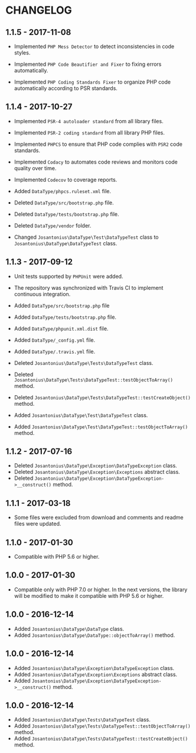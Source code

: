 # CHANGELOG

## 1.1.5 - 2017-11-08

* Implemented `PHP Mess Detector` to detect inconsistencies in code styles.

* Implemented `PHP Code Beautifier and Fixer` to fixing errors automatically.

* Implemented `PHP Coding Standards Fixer` to organize PHP code automatically according to PSR standards.

## 1.1.4 - 2017-10-27

* Implemented `PSR-4 autoloader standard` from all library files.

* Implemented `PSR-2 coding standard` from all library PHP files.

* Implemented `PHPCS` to ensure that PHP code complies with `PSR2` code standards.

* Implemented `Codacy` to automates code reviews and monitors code quality over time.

* Implemented `Codecov` to coverage reports.

* Added `DataType/phpcs.ruleset.xml` file.

* Deleted `DataType/src/bootstrap.php` file.

* Deleted `DataType/tests/bootstrap.php` file.

* Deleted `DataType/vendor` folder.

* Changed `Josantonius\DataType\Test\DataTypeTest` class to  `Josantonius\DataType\DataTypeTest` class.

## 1.1.3 - 2017-09-12

* Unit tests supported by `PHPUnit` were added.

* The repository was synchronized with Travis CI to implement continuous integration.
 
* Added `DataType/src/bootstrap.php` file

* Added `DataType/tests/bootstrap.php` file.

* Added `DataType/phpunit.xml.dist` file.
* Added `DataType/_config.yml` file.
* Added `DataType/.travis.yml` file.

* Deleted `Josantonius\DataType\Tests\DataTypeTest` class.
* Deleted `Josantonius\DataType\Tests\DataTypeTest::testObjectToArray()` method.
* Deleted `Josantonius\DataType\Tests\DataTypeTest::testCreateObject()` method.

* Added `Josantonius\DataType\Test\DataTypeTest` class.
* Added `Josantonius\DataType\Test\DataTypeTest::testObjectToArray()` method.

## 1.1.2 - 2017-07-16

* Deleted `Josantonius\DataType\Exception\DataTypeException` class.
* Deleted `Josantonius\DataType\Exception\Exceptions` abstract class.
* Deleted `Josantonius\DataType\Exception\DataTypeException->__construct()` method.

## 1.1.1 - 2017-03-18

* Some files were excluded from download and comments and readme files were updated.

## 1.1.0 - 2017-01-30

* Compatible with PHP 5.6 or higher.

## 1.0.0 - 2017-01-30

* Compatible only with PHP 7.0 or higher. In the next versions, the library will be modified to make it compatible with PHP 5.6 or higher.

## 1.0.0 - 2016-12-14

* Added `Josantonius\DataType\DataType` class.
* Added `Josantonius\DataType\DataType::objectToArray()` method.

## 1.0.0 - 2016-12-14

* Added `Josantonius\DataType\Exception\DataTypeException` class.
* Added `Josantonius\DataType\Exception\Exceptions` abstract class.
* Added `Josantonius\DataType\Exception\DataTypeException->__construct()` method.

## 1.0.0 - 2016-12-14

* Added `Josantonius\DataType\Tests\DataTypeTest` class.
* Added `Josantonius\DataType\Tests\DataTypeTest::testObjectToArray()` method.
* Added `Josantonius\DataType\Tests\DataTypeTest::testCreateObject()` method.
